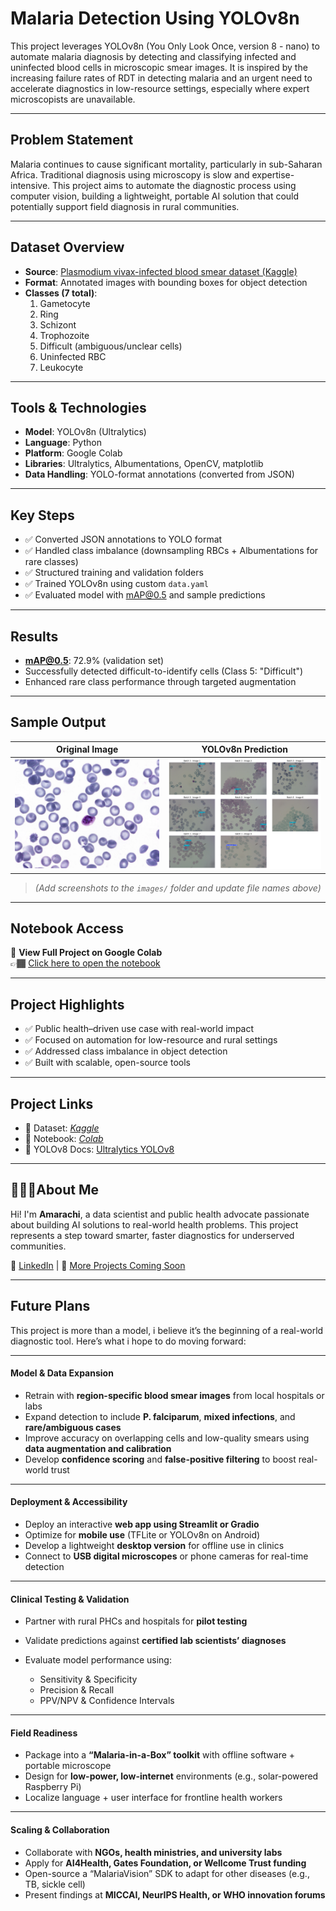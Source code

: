 # Malaria Detection Using YOLOv8n

This project leverages YOLOv8n (You Only Look Once, version 8 - nano) to automate malaria diagnosis by detecting and classifying infected and uninfected blood cells in microscopic smear images. It is inspired by the increasing failure rates of RDT in detecting malaria and an urgent need to accelerate diagnostics in low-resource settings, especially where expert microscopists are unavailable.

---

## Problem Statement

Malaria continues to cause significant mortality, particularly in sub-Saharan Africa. Traditional diagnosis using microscopy is slow and expertise-intensive. This project aims to automate the diagnostic process using computer vision, building a lightweight, portable AI solution that could potentially support field diagnosis in rural communities.

---

## Dataset Overview

- **Source**: [Plasmodium vivax-infected blood smear dataset (Kaggle)](https://www.kaggle.com/datasets/orvile/p-vivax-malaria-infected-human-blood-smears)
- **Format**: Annotated images with bounding boxes for object detection
- **Classes (7 total)**:
  1. Gametocyte  
  2. Ring  
  3. Schizont  
  4. Trophozoite  
  5. Difficult (ambiguous/unclear cells)  
  6. Uninfected RBC  
  7. Leukocyte  

---

## Tools & Technologies

- **Model**: YOLOv8n (Ultralytics)
- **Language**: Python
- **Platform**: Google Colab
- **Libraries**: Ultralytics, Albumentations, OpenCV, matplotlib
- **Data Handling**: YOLO-format annotations (converted from JSON)

---

## Key Steps

- ✅ Converted JSON annotations to YOLO format
- ✅ Handled class imbalance (downsampling RBCs + Albumentations for rare classes)
- ✅ Structured training and validation folders
- ✅ Trained YOLOv8n using custom `data.yaml`
- ✅ Evaluated model with mAP@0.5 and sample predictions

---

## Results

- **mAP@0.5**: 72.9% (validation set)
- Successfully detected difficult-to-identify cells (Class 5: "Difficult")
- Enhanced rare class performance through targeted augmentation

---

## Sample Output

| Original Image | YOLOv8n Prediction |
|----------------|--------------------|
| ![input](images/input.png.png) | ![output](images/output.png) |

> *(Add screenshots to the `images/` folder and update file names above)*

---

## Notebook Access

📓 **View Full Project on Google Colab**  
👉🏾 [Click here to open the notebook](https://colab.research.google.com/drive/1tqwIfiBgJUrpkVHxjII8Mjz3a_KlqU_O?usp=sharing)

---

## Project Highlights

- ✅ Public health–driven use case with real-world impact
- ✅ Focused on automation for low-resource and rural settings
- ✅ Addressed class imbalance in object detection
- ✅ Built with scalable, open-source tools

---

## Project Links

- 📘 Dataset: *[Kaggle](https://www.kaggle.com/datasets/orvile/p-vivax-malaria-infected-human-blood-smears)*
- 📓 Notebook: *[Colab](https://colab.research.google.com/drive/1tqwIfiBgJUrpkVHxjII8Mjz3a_KlqU_O?usp=sharing)*
- 🔬 YOLOv8 Docs: [Ultralytics YOLOv8](https://docs.ultralytics.com/)

---

## 🙋🏽‍♀About Me

Hi! I'm **Amarachi**, a data scientist and public health advocate passionate about building AI solutions to real-world health problems. This project represents a step toward smarter, faster diagnostics for underserved communities.

🔗 [LinkedIn](https://www.linkedin.com/in/favouralor) | 📂 [More Projects Coming Soon](#)

---


## Future Plans

This project is more than a model, i believe it’s the beginning of a real-world diagnostic tool. Here’s what i hope to do moving forward:

---

#### Model & Data Expansion

* Retrain with **region-specific blood smear images** from local hospitals or labs
* Expand detection to include **P. falciparum**, **mixed infections**, and **rare/ambiguous cases**
* Improve accuracy on overlapping cells and low-quality smears using **data augmentation and calibration**
* Develop **confidence scoring** and **false-positive filtering** to boost real-world trust

---

#### Deployment & Accessibility

* Deploy an interactive **web app using Streamlit or Gradio**
* Optimize for **mobile use** (TFLite or YOLOv8n on Android)
* Develop a lightweight **desktop version** for offline use in clinics
* Connect to **USB digital microscopes** or phone cameras for real-time detection

---

#### Clinical Testing & Validation

* Partner with rural PHCs and hospitals for **pilot testing**
* Validate predictions against **certified lab scientists’ diagnoses**
* Evaluate model performance using:

  * Sensitivity & Specificity
  * Precision & Recall
  * PPV/NPV & Confidence Intervals

---

#### Field Readiness

* Package into a **“Malaria-in-a-Box” toolkit** with offline software + portable microscope
* Design for **low-power, low-internet** environments (e.g., solar-powered Raspberry Pi)
* Localize language + user interface for frontline health workers

---

#### Scaling & Collaboration

* Collaborate with **NGOs, health ministries, and university labs**
* Apply for **AI4Health, Gates Foundation, or Wellcome Trust funding**
* Open-source a “MalariaVision” SDK to adapt for other diseases (e.g., TB, sickle cell)
* Present findings at **MICCAI, NeurIPS Health, or WHO innovation forums**


